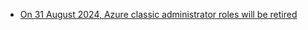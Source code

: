 - [On 31 August 2024, Azure classic administrator roles will be retired](https://azure.microsoft.com/nl-nl/updates/azure-classic-resource-providers-will-be-retired-on-31-august-2024/)
